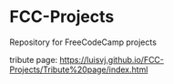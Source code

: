 # FCC-Projects
Repository for FreeCodeCamp projects

tribute page: 
https://luisvj.github.io/FCC-Projects/Tribute%20page/index.html
